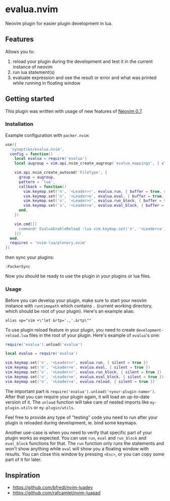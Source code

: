 # evalua.nvim

Neovim plugin for easier plugin development in lua.

## Features

Allows you to:
1. reload your plugin during the development and test it in the current instance of neovim
2. run lua statement(s)
3. evaluate expression and see the result or error and what was printed while running in floating window

## Getting started

This plugin was written with usage of new features of [Neovim 0.7](https://github.com/neovim/neovim/releases/tag/v0.7.0).

### Installation

Example configuration with `packer.nvim`:
```lua
use({
  'synaptiko/evalua.nvim',
  config = function()
    local evalua = require('evalua')
    local augroup = vim.api.nvim_create_augroup('evalua_mappings', { clear = true })

    vim.api.nvim_create_autocmd('FileType', {
      group = augroup,
      pattern = 'lua',
      callback = function()
        vim.keymap.set('n', '<Leader>r', evalua.run, { buffer = true, silent = true })
        vim.keymap.set('n', '<Leader>e', evalua.eval, { buffer = true, silent = true })
        vim.keymap.set('v', '<Leader>r', evalua.run_block, { buffer = true, silent = true })
        vim.keymap.set('v', '<Leader>e', evalua.eval_block, { buffer = true, silent = true })
      end,
    })

    vim.cmd([[
      command! EvaluaEnableReload :lua vim.keymap.set('n', '<Leader>a', require('evalua').reload, { silent = true })
    ]])
  end,
  requires = 'nvim-lua/plenary.nvim'
})
```

then sync your plugins:
```
:PackerSync
```

Now you should be ready to use the plugin in your plugins or lua files.

### Usage

Before you can develop your plugin, make sure to start your neovim instance with `runtimepath` which contains `.` (current working directory, which should be root of your plugin). Here's an example alias:
```
alias vp="vim +\"let &rtp='.,'.&rtp\""
```

To use plugin reload feature in your plugin, you need to create `development-reload.lua` files in the root of your plugin. Here's example of `evalua`'s one:
```lua
require('evalua').unload('evalua')

local evalua = require('evalua')

vim.keymap.set('n', '<Leader>r', evalua.run, { silent = true })
vim.keymap.set('n', '<Leader>e', evalua.eval, { silent = true })
vim.keymap.set('v', '<Leader>r', evalua.run_block, { silent = true })
vim.keymap.set('v', '<Leader>e', evalua.eval_block, { silent = true })
vim.keymap.set('n', '<Leader>a', evalua.reload, { silent = true })
```

The important part is `require('evalua').unload('<your-plugin-name>')`. After that you can require your plugin again, it will load an up-to-date version of it. The `unload` function will take care of nested imports like `my-plugin.utils` or `my-plugin/utils`.

Feel free to provide any type of "testing" code you need to run after your plugin is reloaded during development, ie. bind some keymaps.

Another use-case is when you need to verify that specific part of your plugin works as expected. You can use `run`, `eval` and `run_block` and `eval_block` functions for that. The `run` function only runs the statements and won't show anything while `eval` will show you a floating window with results. You can close this window by pressing `<Esc>`, or you can copy some part of it for later.

## Inspiration
- https://github.com/bfredl/nvim-luadev
- https://github.com/rafcamlet/nvim-luapad
